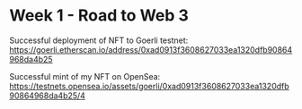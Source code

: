 # Week 1 - Road to Web 3

Successful deployment of NFT to Goerli testnet: https://goerli.etherscan.io/address/0xad0913f3608627033ea1320dfb90864968da4b25

Successful mint of my NFT on OpenSea: https://testnets.opensea.io/assets/goerli/0xad0913f3608627033ea1320dfb90864968da4b25/4